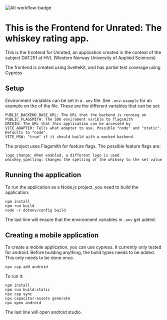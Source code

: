 ![Alt workflow-badge](https://github.com/Unrated-Limited-Unlimited/ua-frontend/actions/workflows/main.yml/badge.svg)

# This is the Frontend for Unrated: The whiskey rating app.
This is the frontend for Unrated, an application created in the context of the subject DAT251 at HVL (Western Norway University of Applied Sciences) 

The frontend is created using SvelteKit, and has partial test coverage using Cypress


## Setup

Environment variables can be set in a `.env` file. See `.env-example` for an example on the of the file. These are the different variables that can be set:
```
PUBLIC_BACKEND_BASE_URL: The URL that the backend is running on
PUBLIC_FLAGSMITH: The SDK enviroment varible to flagsmith
ORIGIN: The URL that this application can be accessed by
VITE_ADAPTER: Tells what adapter to use. Possible "node" and "static". Defaults to "node".
VITE_MSW: "true" if it should build with a mocked backend.
```

The project uses Flagsmith for feature flags. The possible feature flags are:
```
logo_change: When enabled, a different logo is used
whiskey_spelling: Changes the spelling of the whiksey to the set value
```

## Running the application
To run the application as a Node.js project, you need to build the application:
```Bach
npm install
npm run build
node -r dotenv/config build
```
The last line will ensure that the environment variables in `.env` get added.

## Creating a mobile application
To create a mobile application, you can use cypress. It currently only tested for android. Before building anything, the build types needs to be added. This only needs to be done once.
```Bach
npx cap add android
```

To run it:
```Bach
npm install
npm run build:static
npx cap sync
npx capacitor-assets generate
npx open android
```
The last line will open android studio.
